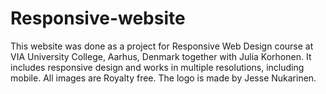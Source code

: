 # Responsive-website
This website was done as a project for Responsive Web Design course at VIA University College, Aarhus,
Denmark together with Julia Korhonen. It includes responsive design and works in multiple resolutions, including mobile.
All images are Royalty free. The logo is made by Jesse Nukarinen.
